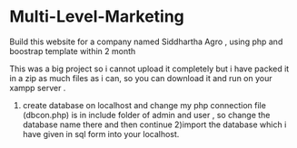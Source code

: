 # Multi-Level-Marketing
Build this website for a company named Siddhartha Agro , using php and boostrap template  within 2 month

This was a big project so i cannot upload it completely but i have packed it in a zip as much files as i can, so you can download it and run on your xampp server .
1) create database on localhost and change my php connection file (dbcon.php) is in include folder of admin and user , so change the database name there and then continue
2)import the database which i have given in sql form into your localhost.
